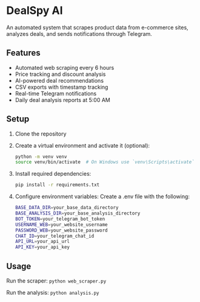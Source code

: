 # DealSpy AI

An automated system that scrapes product data from e-commerce sites, analyzes deals, and sends notifications through Telegram.

## Features

- Automated web scraping every 6 hours
- Price tracking and discount analysis 
- AI-powered deal recommendations
- CSV exports with timestamp tracking
- Real-time Telegram notifications
- Daily deal analysis reports at 5:00 AM

## Setup

1. Clone the repository

2. Create a virtual environment and activate it (optional):
    ```sh
    python -m venv venv
    source venv/bin/activate  # On Windows use `venv\Scripts\activate`
    ```

3. Install required dependencies:
    ```sh
    pip install -r requirements.txt
    ```

4. Configure environment variables: Create a .env file with the following:
    ```sh
    BASE_DATA_DIR=your_base_data_directory
    BASE_ANALYSIS_DIR=your_base_analysis_directory
    BOT_TOKEN=your_telegram_bot_token
    USERNAME_WEB=your_website_username
    PASSWORD_WEB=your_website_password
    CHAT_ID=your_telegram_chat_id
    API_URL=your_api_url
    API_KEY=your_api_key
    ```

## Usage

Run the scraper:
    ```
    python web_scraper.py
    ```

Run the analysis:
    ```
    python analysis.py
    ```